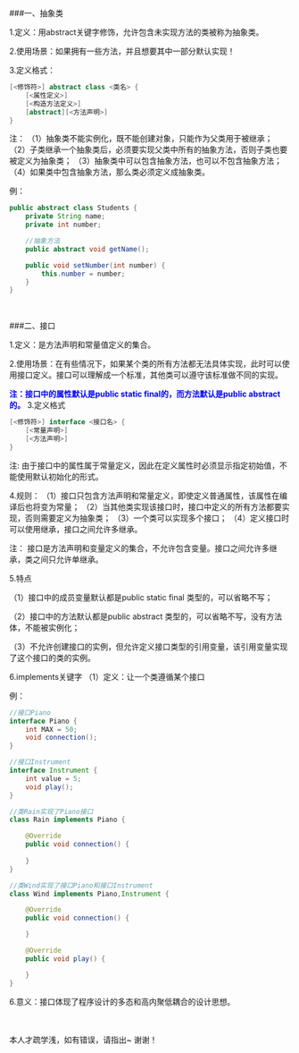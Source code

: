 ###一、抽象类

1.定义：用abstract关键字修饰，允许包含未实现方法的类被称为抽象类。

2.使用场景：如果拥有一些方法，并且想要其中一部分默认实现！

3.定义格式：

```Java
[<修饰符>] abstract class <类名> {
	[<属性定义>]
	[<构造方法定义>]
	[abstract][<方法声明>]
}
```
注：
（1）抽象类不能实例化，既不能创建对象，只能作为父类用于被继承；
（2）子类继承一个抽象类后，必须要实现父类中所有的抽象方法，否则子类也要被定义为抽象类；
（3）抽象类中可以包含抽象方法，也可以不包含抽象方法；
（4）如果类中包含抽象方法，那么类必须定义成抽象类。

例：

```java
public abstract class Students {
    private String name;
    private int number;

	//抽象方法
    public abstract void getName();

    public void setNumber(int number) {
        this.number = number;
    }
}
```
<br/>

###二、接口

1.定义：是方法声明和常量值定义的集合。

2.使用场景：在有些情况下，如果某个类的所有方法都无法具体实现，此时可以使用接口定义。接口可以理解成一个标准，其他类可以遵守该标准做不同的实现。

<font color="blue">**注：接口中的属性默认是public static final的，而方法默认是public abstract的。**
</font>
3.定义格式

```Java
[<修饰符>] interface <接口名> {
	[<常量声明>]
	[<方法声明>]
}
```
注:  由于接口中的属性属于常量定义，因此在定义属性时必须显示指定初始值，不能使用默认初始化的形式。

4.规则：
（1）接口只包含方法声明和常量定义，即使定义普通属性，该属性在编译后也将变为常量；
（2）当其他类实现该接口时，接口中定义的所有方法都要实现，否则需要定义为抽象类；
（3）一个类可以实现多个接口；
（4）定义接口时可以使用继承，接口之间允许多继承。

注： 接口是方法声明和变量定义的集合，不允许包含变量。接口之间允许多继承，类之间只允许单继承。

5.特点

（1）接口中的成员变量默认都是public static final 类型的，可以省略不写；

（2）接口中的方法默认都是public abstract 类型的，可以省略不写，没有方法体，不能被实例化；

（3）不允许创建接口的实例，但允许定义接口类型的引用变量，该引用变量实现了这个接口的类的实例。

6.implements关键字
（1）定义：让一个类遵循某个接口

例：

```Java
//接口Piano 
interface Piano {
    int MAX = 50;
    void connection();
}

//接口Instrument
interface Instrument {
    int value = 5;
    void play();
}

//类Rain实现了Piano接口
class Rain implements Piano {

    @Override
    public void connection() {
        
    }
}

//类Wind实现了接口Piano和接口Instrument
class Wind implements Piano,Instrument {

    @Override
    public void connection() {

    }

    @Override
    public void play() {

    }
}
```

6.意义：接口体现了程序设计的多态和高内聚低耦合的设计思想。

<br/>
<br/>
本人才疏学浅，如有错误，请指出~
谢谢！